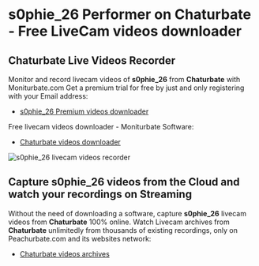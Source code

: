 # s0phie_26 Performer on Chaturbate - Free LiveCam videos downloader

## Chaturbate Live Videos Recorder

Monitor and record livecam videos of **s0phie_26** from **Chaturbate** with Moniturbate.com
Get a premium trial for free by just and only registering with your Email address:
* [s0phie_26 Premium videos downloader](https://moniturbate.com/request-demo-licence-key.html)

Free livecam videos downloader - Moniturbate Software:
* [Chaturbate videos downloader](https://moniturbate.com/moniturbate-download-software.html)

![s0phie_26 livecam videos recorder](https://peachurnet.com/templates/moniturbate-software.png)


## Capture s0phie_26 videos from the Cloud and watch your recordings on Streaming

Without the need of downloading a software, capture **s0phie_26** livecam videos from **Chaturbate** 100% online.
Watch Livecam archives from **Chaturbate** unlimitedly from thousands of existing recordings, only on Peachurbate.com and its websites network:
* [Chaturbate videos archives](https://peachurnet.com/)